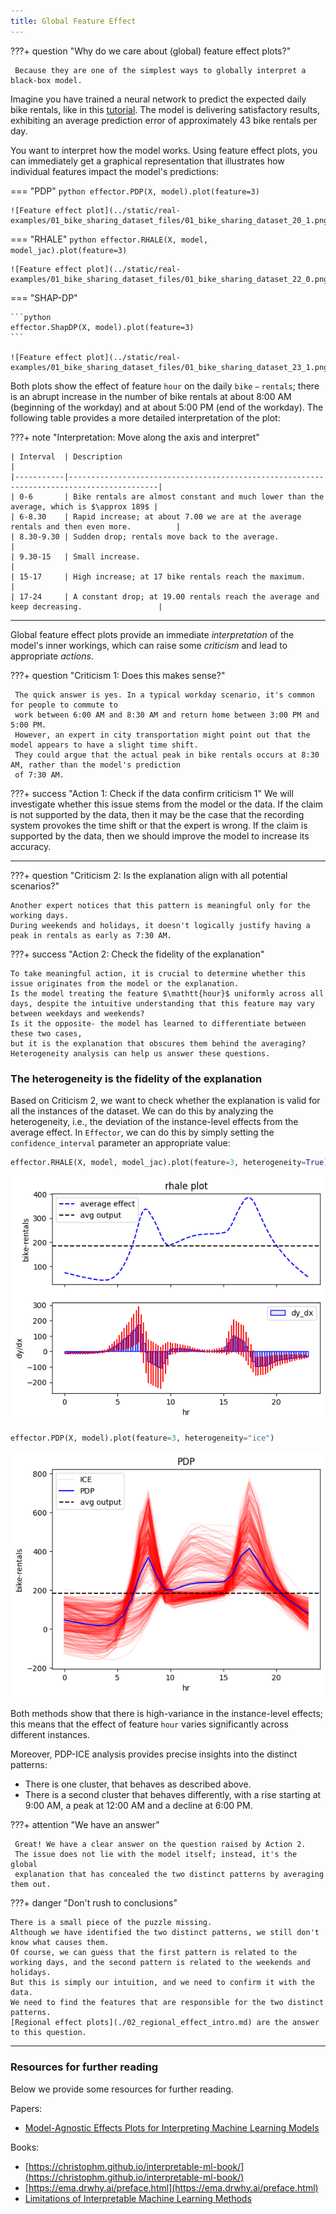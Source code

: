 ```yaml
---
title: Global Feature Effect
---
```


???+ question "Why do we care about (global) feature effect plots?"
     
     Because they are one of the simplest ways to globally interpret a black-box model.

Imagine you have trained a neural network to predict the expected daily bike rentals,
like in this [tutorial](./notebooks/real-examples/01_bike_sharing_dataset/).
The model is delivering satisfactory results, 
exhibiting an average prediction error of approximately $43$ bike rentals per day.

You want to interpret how the model works. 
Using feature effect plots, you can immediately get a graphical representation that illustrates 
how individual features impact the model's predictions:


=== "PDP"
    ```python
    effector.PDP(X, model).plot(feature=3)
    ```

    ![Feature effect plot](../static/real-examples/01_bike_sharing_dataset_files/01_bike_sharing_dataset_20_1.png)

=== "RHALE"
    ```python
    effector.RHALE(X, model, model_jac).plot(feature=3)
    ```
    
    ![Feature effect plot](../static/real-examples/01_bike_sharing_dataset_files/01_bike_sharing_dataset_22_0.png)

=== "SHAP-DP"

    ```python
    effector.ShapDP(X, model).plot(feature=3)
    ```
    
    ![Feature effect plot](../static/real-examples/01_bike_sharing_dataset_files/01_bike_sharing_dataset_23_1.png)


Both plots show the effect of feature $\mathtt{hour}$ on the daily $\mathtt{bike-rentals}$;
there is an abrupt increase in the number of bike rentals at about 8:00 AM (beginning of the workday)
and at about 5:00 PM (end of the workday). 
The following table provides a more detailed interpretation of the plot: 

???+ note "Interpretation: Move along the axis and interpret"
     
    | Interval  | Description                                                                              |
    |-----------|------------------------------------------------------------------------------------------|
    | 0-6       | Bike rentals are almost constant and much lower than the average, which is $\approx 189$ |
    | 6-8.30    | Rapid increase; at about 7.00 we are at the average rentals and then even more.          |
    | 8.30-9.30 | Sudden drop; rentals move back to the average.                                           |
    | 9.30-15   | Small increase.                                                                          |
    | 15-17     | High increase; at 17 bike rentals reach the maximum.                                     |
    | 17-24     | A constant drop; at 19.00 rentals reach the average and keep decreasing.                 |

--- 

Global feature effect plots provide an immediate *interpretation* of the model's inner workings,
which can raise some *criticism* and lead to appropriate *actions*.


???+ question "Criticism 1: Does this makes sense?"

     The quick answer is yes. In a typical workday scenario, it's common for people to commute to 
     work between 6:00 AM and 8:30 AM and return home between 3:00 PM and 5:00 PM.
     However, an expert in city transportation might point out that the model appears to have a slight time shift. 
     They could argue that the actual peak in bike rentals occurs at 8:30 AM, rather than the model's prediction 
     of 7:30 AM.

???+ success "Action 1: Check if the data confirm criticism 1"
     We will investigate whether this issue stems from the model or the data.
     If the claim is not supported by the data, then it may be the case that the recording system 
     provokes the time shift or that the expert is wrong.
     If the claim is supported by the data, then we should improve the model to increase its accuracy.

---

???+ question "Criticism 2: Is the explanation align with all potential scenarios?"

    Another expert notices that this pattern is meaningful only for the working days.
    During weekends and holidays, it doesn't logically justify having a peak in rentals as early as 7:30 AM.

???+ success "Action 2: Check the fidelity of the explanation"

    To take meaningful action, it is crucial to determine whether this issue originates from the model or the explanation.
    Is the model treating the feature $\mathtt{hour}$ uniformly across all days, despite the intuitive understanding that this feature may vary between weekdays and weekends?
    Is it the opposite- the model has learned to differentiate between these two cases, 
    but it is the explanation that obscures them behind the averaging? 
    Heterogeneity analysis can help us answer these questions.

### The heterogeneity is the fidelity of the explanation

Based on Criticism 2, we want to check whether the explanation is valid for all the instances of the dataset.
We can do this by analyzing the heterogeneity, i.e., the deviation of the instance-level effects from the average effect. 
In `Effector`, we can do this by simply setting the `confidence_interval` parameter an appropriate value:


```python
effector.RHALE(X, model, model_jac).plot(feature=3, heterogeneity=True)
```

![Feature effect plot](../static/bike_sharing_global_rhale_heterogeneity.png)

```python
effector.PDP(X, model).plot(feature=3, heterogeneity="ice")
```

![Feature effect plot](../static/bike_sharing_global_pdp_heterogeneity.png)

Both methods show that there is high-variance in the instance-level effects;
this means that the effect of feature $\mathtt{hour}$ varies significantly across different instances.

Moreover, PDP-ICE analysis provides precise insights into the distinct patterns:

- There is one cluster, that behaves as described above. 
- There is a second cluster that behaves differently, with a rise starting at 9:00 AM, a peak at 12:00 AM and a decline at 6:00 PM.

???+ attention "We have an answer"
     
     Great! We have a clear answer on the question raised by Action 2. 
     The issue does not lie with the model itself; instead, it's the global 
     explanation that has concealed the two distinct patterns by averaging them out.

???+ danger "Don't rush to conclusions"

    There is a small piece of the puzzle missing.
    Although we have identified the two distinct patterns, we still don't know what causes them.
    Of course, we can guess that the first pattern is related to the working days, and the second pattern is related to the weekends and holidays.
    But this is simply our intuition, and we need to confirm it with the data. 
    We need to find the features that are responsible for the two distinct patterns.
    [Regional effect plots](./02_regional_effect_intro.md) are the answer to this question.

---
### Resources for further reading

Below we provide some resources for further reading.

Papers:

- [Model-Agnostic Effects Plots for Interpreting Machine Learning Models](http://www1.beuth-hochschule.de/FB_II/reports/Report-2020-001.pdf) 


Books:

- [https://christophm.github.io/interpretable-ml-book/](https://christophm.github.io/interpretable-ml-book/)
- [https://ema.drwhy.ai/preface.html](https://ema.drwhy.ai/preface.html)
- [Limitations of Interpretable Machine Learning Methods](https://slds-lmu.github.io/iml_methods_limitations/)
